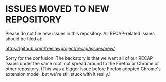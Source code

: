 # ISSUES MOVED TO NEW REPOSITORY

Please do not file new issues in this repository. All RECAP-related issues should be filed at:

https://github.com/freelawproject/recap/issues/new/

Sorry for the confusion. The backstory is that we want all of our RECAP issues under the same roof, not spread around to the Firefox or Chrome or other repository. (This was a bigger issue before Firefox adopted Chrome's extension model, but we're still stuck with it really.)
